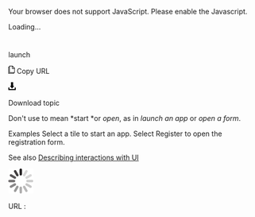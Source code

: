 Your browser does not support JavaScript. Please enable the Javascript.

Loading...

# 

launch

![Copy URL](launch_files/Copy.png)
Copy URL

![Download](launch_files/Download.png)

Download topic

Don't use to mean *start *or *open*, as in *launch an app* or *open a form*.

Examples
Select a tile to start an app.
Select Register to open the registration form.

See also [Describing interactions with UI](https://worldready.cloudapp.net/Styleguide/Read?id=2700&topicid=26472)

![In progress](launch_files/activity-large.gif)

URL :
